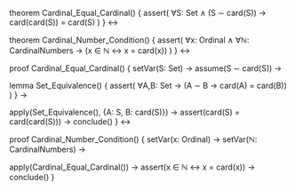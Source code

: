 theorem Cardinal_Equal_Cardinal() {
  assert(
    ∀S: Set ∧ (S ∼ card(S)) →
    card(card(S)) = card(S)
  )
} ↔

theorem Cardinal_Number_Condition() {
  assert(
    ∀x: Ordinal ∧ ∀ℕ: CardinalNumbers →
    (x ∈ ℕ ↔ x = card(x))
  )
} ↔

proof Cardinal_Equal_Cardinal() {
  setVar(S: Set) →
  assume(S ∼ card(S)) →
  
  lemma Set_Equivalence() {
    assert(
      ∀A,B: Set →
      (A ∼ B → card(A) = card(B))
    )
  } →
  
  apply(Set_Equivalence(), {A: S, B: card(S)}) →
  assert(card(S) = card(card(S))) →
  conclude()
} ↔

proof Cardinal_Number_Condition() {
  setVar(x: Ordinal) →
  setVar(ℕ: CardinalNumbers) →
  
  apply(Cardinal_Equal_Cardinal()) →
  assert(x ∈ ℕ ↔ x = card(x)) →
  conclude()
}